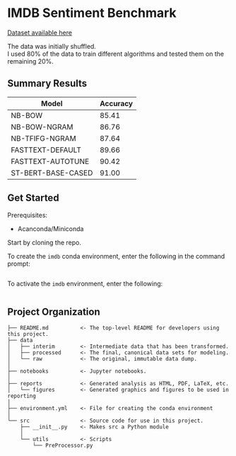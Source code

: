 IMDB Sentiment Benchmark
==============================

[Dataset available here](https://www.kaggle.com/lakshmi25npathi/imdb-dataset-of-50k-movie-reviews) 

The data was initially shuffled.  
I used 80% of the data to train different algorithms and tested them on the remaining 20%.  


Summary Results
------------
| Model 	| Accuracy 	|
|-	|-	|
| NB-BOW 	| 85.41 	|
| NB-BOW-NGRAM 	| 86.76 	|
| NB-TFIFG-NGRAM 	| 87.64 	|
| FASTTEXT-DEFAULT 	| 89.66 	|
| FASTTEXT-AUTOTUNE 	| 90.42 	|
| ST-BERT-BASE-CASED   	| 91.00 	|

Get Started
------------

Prerequisites:  
- Acanconda/Miniconda  

Start by cloning the repo.  

To create the `imdb` conda environment, enter the following in the command prompt:  
```conda env create -f environment.yml
```  

To activate the `imdb` environment, enter the following:  
```conda activate imdb
```  


Project Organization
------------


    ├── README.md          <- The top-level README for developers using this project.
    ├── data
    │   ├── interim        <- Intermediate data that has been transformed.
    │   ├── processed      <- The final, canonical data sets for modeling.
    │   └── raw            <- The original, immutable data dump.
    │
    ├── notebooks          <- Jupyter notebooks. 
    │
    ├── reports            <- Generated analysis as HTML, PDF, LaTeX, etc.
    │   └── figures        <- Generated graphics and figures to be used in reporting
    │
    ├── environment.yml    <- File for creating the conda environment
    │
    └── src                <- Source code for use in this project.
        ├── __init__.py    <- Makes src a Python module
        │
        └── utils          <- Scripts
            └── PreProcessor.py


